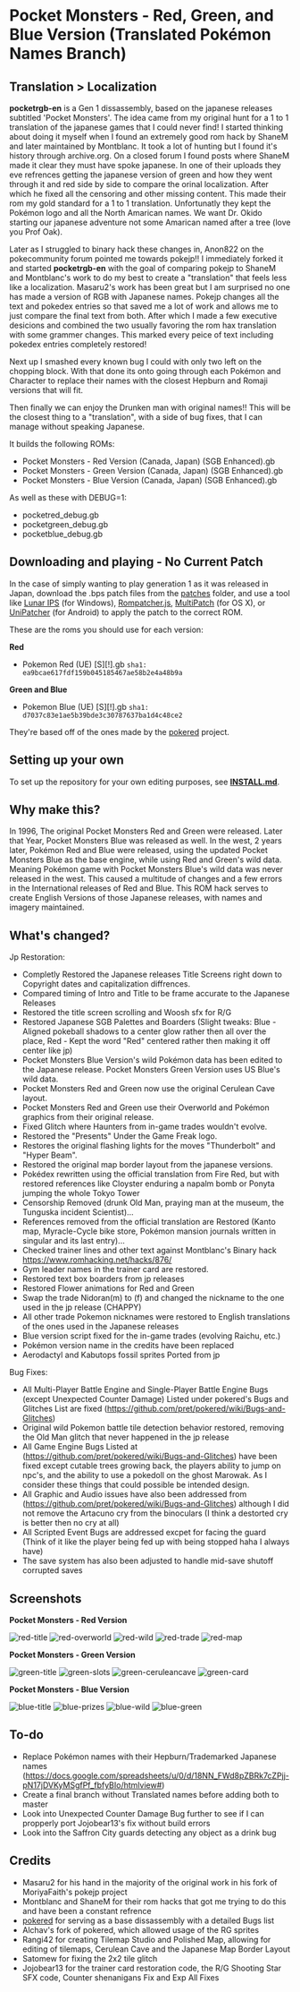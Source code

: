 # Pocket Monsters - Red, Green, and Blue Version (Translated Pokémon Names Branch)

## Translation > Localization
**pocketrgb-en**  is a Gen 1 dissassembly, based on the japanese releases subtitled 'Pocket Monsters'.
The idea came from my original hunt for a 1 to 1 translation of the japanese games that I could never find! I started thinking about doing it myself when I found an extremely good rom hack by ShaneM and later maintained by Montblanc. It took a lot of hunting but I found it's history through archive.org. On a closed forum I found posts where ShaneM made it clear they must have spoke japanese. In one of their uploads they eve refrences getting the japanese version of green and how they went through it and red side by side to compare the orinal localization. After which he fixed all the censoring and other missing content. This made their rom my gold standard for a 1 to 1 translation. Unfortunatly they kept the Pokémon logo and all the North Amarican names. We want Dr. Okido starting our japanese adventure not some Amarican named after a tree (love you Prof Oak).

Later as I struggled to binary hack these changes in, Anon822 on the pokecommunity forum pointed me towards pokejp!! I immediately forked it and started **pocketrgb-en** with the goal of comparing pokejp to ShaneM and Montblanc's work to do my best to create a "translation" that feels less like a localization. Masaru2's work has been great but I am surprised no one has made a version of RGB with Japanese names. Pokejp changes all the text and pokedex entries so that saved me a lot of work and allows me to just compare the final text from both. After which I made a few executive desicions and combined the two usually favoring the rom hax translation with some grammer changes. This marked every peice of text including pokedex entries completely restored! 

Next up I smashed every known bug I could with only two left on the chopping block. With that done its onto going through each Pokémon and Character to replace their names with the closest Hepburn and Romaji versions that will fit. 

Then finally we can enjoy the Drunken man with original names!! This will be the closest thing to a "translation", with a side of bug fixes, that I can manage without speaking Japanese.

It builds the following ROMs:

* Pocket Monsters - Red Version (Canada, Japan) (SGB Enhanced).gb 
* Pocket Monsters - Green Version (Canada, Japan) (SGB Enhanced).gb  
* Pocket Monsters - Blue Version (Canada, Japan) (SGB Enhanced).gb 

As well as these with DEBUG=1:
* pocketred_debug.gb
* pocketgreen_debug.gb
* pocketblue_debug.gb 

## Downloading and playing - No Current Patch
In the case of simply wanting to play generation 1 as it was released in Japan, download the .bps patch files from the [patches](patches) folder, and use a tool like [Lunar IPS](http://fusoya.eludevisibility.org/lips/) (for Windows), [Rompatcher.js](https://www.marcrobledo.com/RomPatcher.js/), [MultiPatch](http://projects.sappharad.com/tools/multipatch.html) (for OS X), or [UniPatcher](https://play.google.com/store/apps/details?id=org.emunix.unipatcher&hl=en) (for Android) to apply the patch to the correct ROM.

These are the roms you should use for each version:

**Red**
- Pokemon Red (UE) [S][!].gb `sha1: ea9bcae617fdf159b045185467ae58b2e4a48b9a`

**Green and Blue**
- Pokemon Blue (UE) [S][!].gb `sha1: d7037c83e1ae5b39bde3c30787637ba1d4c48ce2`

They're based off of the ones made by the [pokered](https://github.com/pret/pokered) project.

## Setting up your own

To set up the repository for your own editing purposes, see [**INSTALL.md**](INSTALL.md).

## Why make this?

In 1996, The original Pocket Monsters Red and Green were released. Later that Year, Pocket Monsters Blue was released as well. In the west, 2 years later, Pokémon Red and Blue were released, using the updated Pocket Monsters Blue as the base engine, while using Red and Green's wild data. Meaning Pokémon game with Pocket Monsters Blue's wild data was never released in the west. This caused a multitude of changes and a few errors in the International releases of Red and Blue. This ROM hack serves to create English Versions of those Japanese releases, with names and imagery maintained.

## What's changed?

Jp Restoration:
* Completly Restored the Japanese releases Title Screens right down to Copyright dates and capitalization diffrences.
* Compared timing of Intro and Title to be frame accurate to the Japanese Releases
* Restored the title screen scrolling and Woosh sfx for R/G
* Restored Japanese SGB Palettes and Boarders (Slight tweaks: Blue - Aligned pokeball shadows to a center glow rather then all over the place, Red - Kept the word "Red" centered rather then making it off center like jp)
* Pocket Monsters Blue Version's wild Pokémon data has been edited to the Japanese release. Pocket Monsters Green Version uses US Blue's wild data.
* Pocket Monsters Red and Green now use the original Cerulean Cave layout.
* Pocket Monsters Red and Green use their Overworld and Pokémon graphics from their original release.
* Fixed Glitch where Haunters from in-game trades wouldn't evolve.
* Restored the "Presents" Under the Game Freak logo.
* Restores the original flashing lights for the moves "Thunderbolt" and "Hyper Beam".
* Restored the original map border layout from the japanese versions.
* Pokédex rewritten using the official translation from Fire Red, but with restored references like Cloyster enduring a napalm bomb or Ponyta jumping the whole Tokyo Tower
* Censorship Removed (drunk Old Man, praying man at the museum, the Tunguska incident Scientist)...
* References removed from the official translation are Restored (Kanto map, Myracle-Cycle bike store, Pokémon mansion journals written in singular and its last entry)...
* Checked trainer lines and other text against Montblanc's Binary hack https://www.romhacking.net/hacks/876/
* Gym leader names in the trainer card are restored.
* Restored text box boarders from jp releases
* Restored Flower animations for Red and Green
* Swap the trade Nidoran(m) to (f) and changed the nickname to the one used in the jp release (CHAPPY)
* All other trade Pokemon nicknames were restored to English translations of the ones used in the Japanese releases
* Blue version script fixed for the in-game trades (evolving Raichu, etc.)
* Pokémon version name in the credits have been replaced
* Aerodactyl and Kabutops fossil sprites Ported from jp

Bug Fixes:
* All Multi-Player Battle Engine and Single-Player Battle Engine Bugs (except Unexpected Counter Damage) Listed under pokered's Bugs and Glitches List are fixed (https://github.com/pret/pokered/wiki/Bugs-and-Glitches)
* Original wild Pokemon battle tile detection behavior restored, removing the Old Man glitch that never happened in the jp release
* All Game Engine Bugs Listed at (https://github.com/pret/pokered/wiki/Bugs-and-Glitches) have been fixed except cutable trees growing back, the players ability to jump on npc's, and the ability to use a pokedoll on the ghost Marowak. As I consider these things that could possible be intended design.
* All Graphic and Audio issues have also been addressed from (https://github.com/pret/pokered/wiki/Bugs-and-Glitches) although I did not remove the Artacuno cry from the binoculars (I think a destorted cry is better then no cry at all)
* All Scripted Event Bugs are addressed excpet for facing the guard (Think of it like the player being fed up with being stopped haha I always have)
* The save system has also been adjusted to handle mid-save shutoff corrupted saves

## Screenshots

**Pocket Monsters - Red Version**

![red-title](screenshots/red-title.bmp)
![red-overworld](screenshots/red-overworld.bmp)
![red-wild](screenshots/red-wild.bmp)
![red-trade](screenshots/red-trade.bmp)
![red-map](screenshots/red-map.bmp)

**Pocket Monsters - Green Version**

![green-title](https://i.imgur.com/RWYHTME.gif)
![green-slots](screenshots/green-slots.bmp)
![green-ceruleancave](screenshots/green-ceruleancave.bmp)
![green-card](screenshots/green-card.bmp)

**Pocket Monsters - Blue Version**

![blue-title](https://i.imgur.com/fFypeSC.gif)
![blue-prizes](screenshots/blue-prizes.bmp)
![blue-wild](screenshots/blue-wild.bmp)
![blue-green](screenshots/blue-green.bmp)

## To-do
* Replace Pokémon names with their Hepburn/Trademarked Japanese names (https://docs.google.com/spreadsheets/u/0/d/18NN_FWd8pZBRk7cZPjj-pN17jDVKyMSgfPf_fbfyBIo/htmlview#)
* Create a final branch without Translated names before adding both to master
* Look into Unexpected Counter Damage Bug further to see if I can propperly port Jojobear13's fix without build errors
* Look into the Saffron City guards detecting any object as a drink bug

## Credits

* Masaru2 for his hand in the majority of the original work in his fork of MoriyaFaith's pokejp project
* Montblanc and ShaneM for their rom hacks that got me trying to do this and have been a constant refrence
* [pokered](https://github.com/pret/pokered) for serving as a base dissassembly with a detailed Bugs list
* Alchav's fork of pokered, which allowed usage of the RG sprites
* Rangi42 for creating Tilemap Studio and Polished Map, allowing for editing of tilemaps, Cerulean Cave and the Japanese Map Border Layout
* Satomew for fixing the 2x2 tile glitch
* Jojobear13 for the trainer card restoration code, the R/G Shooting Star SFX code, Counter shenanigans Fix and Exp All Fixes
